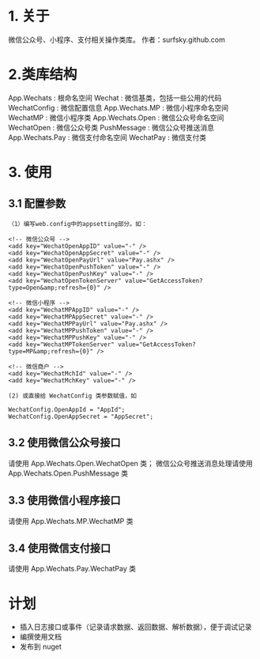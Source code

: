 ﻿# 1. 关于

微信公众号、小程序、支付相关操作类库。
作者：surfsky.github.com


# 2.类库结构

App.Wechats         : 根命名空间
    Wechat          : 微信基类，包括一些公用的代码
    WechatConfig    : 微信配置信息
App.Wechats.MP      : 微信小程序命名空间
	WechatMP        : 微信小程序类
App.Wechats.Open    : 微信公众号命名空间
	WechatOpen      : 微信公众号类
    PushMessage     : 微信公众号推送消息
App.Wechats.Pay     : 微信支付命名空间
	WechatPay       : 微信支付类


# 3. 使用

## 3.1 配置参数

    （1）编写web.config中的appsetting部分。如：

    <!-- 微信公众号 -->
    <add key="WechatOpenAppID" value="-" />
    <add key="WechatOpenAppSecret" value="-" />
    <add key="WechatOpenPayUrl" value="Pay.ashx" />
    <add key="WechatOpenPushToken" value="-" />
    <add key="WechatOpenPushKey" value="-" />
    <add key="WechatOpenTokenServer" value="GetAccessToken?type=Open&amp;refresh={0}" />

    <!-- 微信小程序 -->
    <add key="WechatMPAppID" value="-" />
    <add key="WechatMPAppSecret" value="-" />
    <add key="WechatMPPayUrl" value="Pay.ashx" />
    <add key="WechatMPPushToken" value="-" />
    <add key="WechatMPPushKey" value="-" />
    <add key="WechatMPTokenServer" value="GetAccessToken?type=MP&amp;refresh={0}" />

    <!-- 微信商户 -->
    <add key="WechatMchId" value="-" />
    <add key="WechatMchKey" value="-" />

    (2) 或直接给 WechatConfig 类参数赋值，如

    WechatConfig.OpenAppId = "AppId";
    WechatConfig.OpenAppSecret = "AppSecret";

## 3.2 使用微信公众号接口

请使用 App.Wechats.Open.WechatOpen 类；
微信公众号推送消息处理请使用 App.Wechats.Open.PushMessage 类

## 3.3 使用微信小程序接口

请使用 App.Wechats.MP.WechatMP 类

## 3.4 使用微信支付接口

请使用 App.Wechats.Pay.WechatPay 类


# 计划

- 插入日志接口或事件（记录请求数据、返回数据、解析数据），便于调试记录
- 编撰使用文档
- 发布到 nuget

